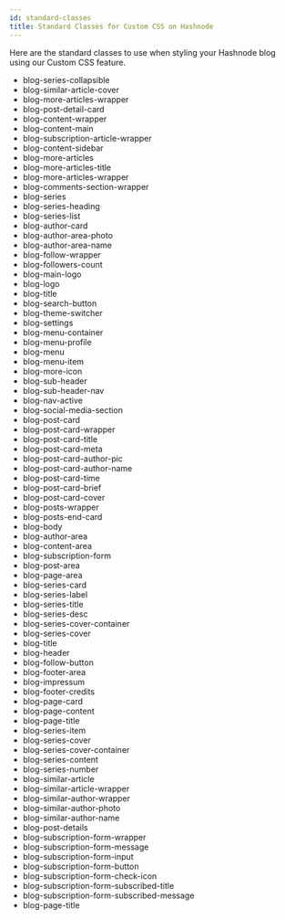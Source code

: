 ```yaml
---
id: standard-classes
title: Standard Classes for Custom CSS on Hashnode
---
```


Here are the standard classes to use when styling your Hashnode blog using our Custom CSS feature.

* blog-series-collapsible
* blog-similar-article-cover
* blog-more-articles-wrapper
* blog-post-detail-card
* blog-content-wrapper
* blog-content-main
* blog-subscription-article-wrapper
* blog-content-sidebar
* blog-more-articles
* blog-more-articles-title
* blog-more-articles-wrapper
* blog-comments-section-wrapper
* blog-series
* blog-series-heading
* blog-series-list
* blog-author-card
* blog-author-area-photo
* blog-author-area-name
* blog-follow-wrapper
* blog-followers-count
* blog-main-logo
* blog-logo
* blog-title
* blog-search-button
* blog-theme-switcher
* blog-settings
* blog-menu-container
* blog-menu-profile
* blog-menu
* blog-menu-item 
* blog-more-icon
* blog-sub-header
* blog-sub-header-nav
* blog-nav-active
* blog-social-media-section
* blog-post-card
* blog-post-card-wrapper
* blog-post-card-title
* blog-post-card-meta
* blog-post-card-author-pic
* blog-post-card-author-name
* blog-post-card-time
* blog-post-card-brief
* blog-post-card-cover
* blog-posts-wrapper
* blog-posts-end-card
* blog-body
* blog-author-area
* blog-content-area
* blog-subscription-form
* blog-post-area
* blog-page-area
* blog-series-card
* blog-series-label
* blog-series-title
* blog-series-desc
* blog-series-cover-container
* blog-series-cover
* blog-title
* blog-header
* blog-follow-button
* blog-footer-area
* blog-impressum
* blog-footer-credits
* blog-page-card
* blog-page-content
* blog-page-title
* blog-series-item
* blog-series-cover
* blog-series-cover-container
* blog-series-content
* blog-series-number
* blog-similar-article
* blog-similar-article-wrapper
* blog-similar-author-wrapper
* blog-similar-author-photo
* blog-similar-author-name
* blog-post-details
* blog-subscription-form-wrapper 
* blog-subscription-form-message 
* blog-subscription-form-input
* blog-subscription-form-button
* blog-subscription-form-check-icon
* blog-subscription-form-subscribed-title
* blog-subscription-form-subscribed-message
* blog-page-title